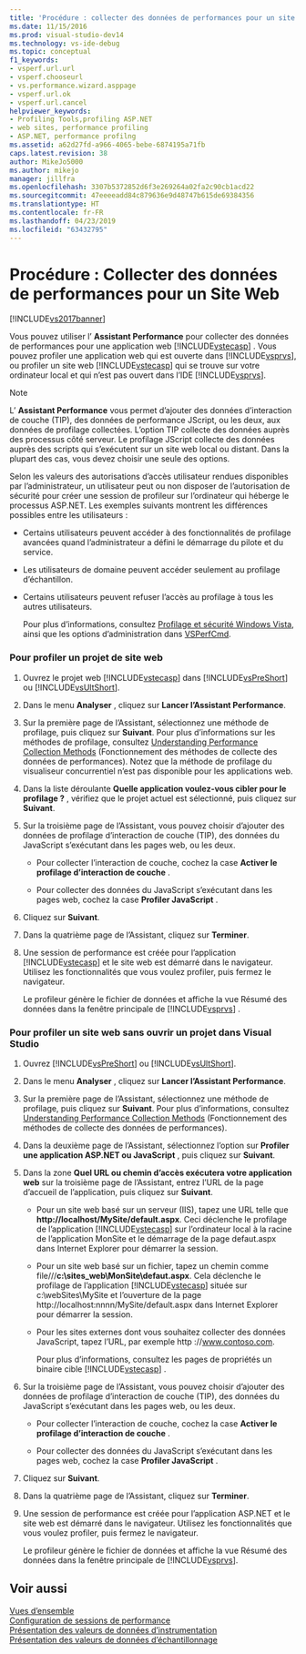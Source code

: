 ```yaml
---
title: 'Procédure : collecter des données de performances pour un site web | Microsoft Docs'
ms.date: 11/15/2016
ms.prod: visual-studio-dev14
ms.technology: vs-ide-debug
ms.topic: conceptual
f1_keywords:
- vsperf.url.url
- vsperf.chooseurl
- vs.performance.wizard.asppage
- vsperf.url.ok
- vsperf.url.cancel
helpviewer_keywords:
- Profiling Tools,profiling ASP.NET
- web sites, performance profiling
- ASP.NET, performance profilng
ms.assetid: a62d27fd-a966-4065-bebe-6874195a71fb
caps.latest.revision: 38
author: MikeJo5000
ms.author: mikejo
manager: jillfra
ms.openlocfilehash: 3307b5372852d6f3e269264a02fa2c90cb1acd22
ms.sourcegitcommit: 47eeeeadd84c879636e9d48747b615de69384356
ms.translationtype: HT
ms.contentlocale: fr-FR
ms.lasthandoff: 04/23/2019
ms.locfileid: "63432795"
---
```

# <a name="how-to-collect-performance-data-for-a-web-site"></a>Procédure : Collecter des données de performances pour un Site Web
[!INCLUDE[vs2017banner](../includes/vs2017banner.md)]

Vous pouvez utiliser l’ **Assistant Performance** pour collecter des données de performances pour une application web [!INCLUDE[vstecasp](../includes/vstecasp-md.md)] . Vous pouvez profiler une application web qui est ouverte dans [!INCLUDE[vsprvs](../includes/vsprvs-md.md)], ou profiler un site web [!INCLUDE[vstecasp](../includes/vstecasp-md.md)] qui se trouve sur votre ordinateur local et qui n’est pas ouvert dans l’IDE [!INCLUDE[vsprvs](../includes/vsprvs-md.md)].  
  
> [!NOTE]
> L’ **Assistant Performance** vous permet d’ajouter des données d’interaction de couche (TIP), des données de performance JScript, ou les deux, aux données de profilage collectées. L’option TIP collecte des données auprès des processus côté serveur. Le profilage JScript collecte des données auprès des scripts qui s’exécutent sur un site web local ou distant. Dans la plupart des cas, vous devez choisir une seule des options.  
  
 Selon les valeurs des autorisations d’accès utilisateur rendues disponibles par l’administrateur, un utilisateur peut ou non disposer de l’autorisation de sécurité pour créer une session de profileur sur l’ordinateur qui héberge le processus ASP.NET. Les exemples suivants montrent les différences possibles entre les utilisateurs :  
  
- Certains utilisateurs peuvent accéder à des fonctionnalités de profilage avancées quand l’administrateur a défini le démarrage du pilote et du service.  
  
- Les utilisateurs de domaine peuvent accéder seulement au profilage d’échantillon.  
  
- Certains utilisateurs peuvent refuser l’accès au profilage à tous les autres utilisateurs.  
  
  Pour plus d’informations, consultez [Profilage et sécurité Windows Vista](../profiling/profiling-and-windows-vista-security.md), ainsi que les options d’administration dans [VSPerfCmd](../profiling/vsperfcmd.md).  
  
### <a name="to-profile-a-web-site-project"></a>Pour profiler un projet de site web  
  
1. Ouvrez le projet web [!INCLUDE[vstecasp](../includes/vstecasp-md.md)] dans [!INCLUDE[vsPreShort](../includes/vspreshort-md.md)] ou [!INCLUDE[vsUltShort](../includes/vsultshort-md.md)].  
  
2. Dans le menu **Analyser** , cliquez sur **Lancer l’Assistant Performance**.  
  
3. Sur la première page de l’Assistant, sélectionnez une méthode de profilage, puis cliquez sur **Suivant**. Pour plus d’informations sur les méthodes de profilage, consultez [Understanding Performance Collection Methods](../profiling/understanding-performance-collection-methods.md) (Fonctionnement des méthodes de collecte des données de performances). Notez que la méthode de profilage du visualiseur concurrentiel n’est pas disponible pour les applications web.  
  
4. Dans la liste déroulante **Quelle application voulez-vous cibler pour le profilage ?** , vérifiez que le projet actuel est sélectionné, puis cliquez sur **Suivant**.  
  
5. Sur la troisième page de l’Assistant, vous pouvez choisir d’ajouter des données de profilage d’interaction de couche (TIP), des données du JavaScript s’exécutant dans les pages web, ou les deux.  
  
    - Pour collecter l’interaction de couche, cochez la case **Activer le profilage d’interaction de couche** .  
  
    - Pour collecter des données du JavaScript s’exécutant dans les pages web, cochez la case **Profiler JavaScript** .  
  
6. Cliquez sur **Suivant**.  
  
7. Dans la quatrième page de l’Assistant, cliquez sur **Terminer**.  
  
8. Une session de performance est créée pour l’application [!INCLUDE[vstecasp](../includes/vstecasp-md.md)] et le site web est démarré dans le navigateur. Utilisez les fonctionnalités que vous voulez profiler, puis fermez le navigateur.  
  
     Le profileur génère le fichier de données et affiche la vue Résumé des données dans la fenêtre principale de [!INCLUDE[vsprvs](../includes/vsprvs-md.md)] .  
  
### <a name="to-profile-a-web-site-without-opening-a-project-in-visual-studio"></a>Pour profiler un site web sans ouvrir un projet dans Visual Studio  
  
1. Ouvrez [!INCLUDE[vsPreShort](../includes/vspreshort-md.md)] ou [!INCLUDE[vsUltShort](../includes/vsultshort-md.md)].  
  
2. Dans le menu **Analyser** , cliquez sur **Lancer l’Assistant Performance**.  
  
3. Sur la première page de l’Assistant, sélectionnez une méthode de profilage, puis cliquez sur **Suivant**. Pour plus d’informations, consultez [Understanding Performance Collection Methods](../profiling/understanding-performance-collection-methods.md) (Fonctionnement des méthodes de collecte des données de performances).  
  
4. Dans la deuxième page de l’Assistant, sélectionnez l’option sur **Profiler une application ASP.NET ou JavaScript** , puis cliquez sur **Suivant**.  
  
5. Dans la zone **Quel URL ou chemin d’accès exécutera votre application web** sur la troisième page de l’Assistant, entrez l’URL de la page d’accueil de l’application, puis cliquez sur **Suivant**.  
  
   - Pour un site web basé sur un serveur (IIS), tapez une URL telle que **http://localhost/MySite/default.aspx**. Ceci déclenche le profilage de l’application [!INCLUDE[vstecasp](../includes/vstecasp-md.md)] sur l’ordinateur local à la racine de l’application MonSite et le démarrage de la page defaut.aspx dans Internet Explorer pour démarrer la session.  
  
   - Pour un site web basé sur un fichier, tapez un chemin comme file///**c:\sites_web\MonSite\defaut.aspx**. Cela déclenche le profilage de l’application [!INCLUDE[vstecasp](../includes/vstecasp-md.md)] située sur c:\webSites\MySite et l’ouverture de la page http://localhost:nnnn/MySite/default.aspx dans Internet Explorer pour démarrer la session.  
  
   - Pour les sites externes dont vous souhaitez collecter des données JavaScript, tapez l’URL, par exemple http :\//www.contoso.com.  
  
     Pour plus d’informations, consultez les pages de propriétés un binaire cible [!INCLUDE[vstecasp](../includes/vstecasp-md.md)] .  
  
6. Sur la troisième page de l’Assistant, vous pouvez choisir d’ajouter des données de profilage d’interaction de couche (TIP), des données du JavaScript s’exécutant dans les pages web, ou les deux.  
  
   - Pour collecter l’interaction de couche, cochez la case **Activer le profilage d’interaction de couche** .  
  
   - Pour collecter des données du JavaScript s’exécutant dans les pages web, cochez la case **Profiler JavaScript** .  
  
7. Cliquez sur **Suivant**.  
  
8. Dans la quatrième page de l’Assistant, cliquez sur **Terminer**.  
  
9. Une session de performance est créée pour l’application ASP.NET et le site web est démarré dans le navigateur. Utilisez les fonctionnalités que vous voulez profiler, puis fermez le navigateur.  
  
     Le profileur génère le fichier de données et affiche la vue Résumé des données dans la fenêtre principale de [!INCLUDE[vsprvs](../includes/vsprvs-md.md)].  
  
## <a name="see-also"></a>Voir aussi  
 [Vues d’ensemble](../profiling/overviews-performance-tools.md)   
 [Configuration de sessions de performance](../profiling/configuring-performance-sessions.md)   
 [Présentation des valeurs de données d’instrumentation](../profiling/understanding-instrumentation-data-values.md)   
 [Présentation des valeurs de données d’échantillonnage](../profiling/understanding-sampling-data-values.md)
